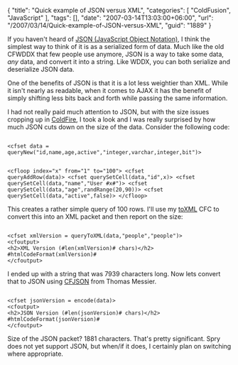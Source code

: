 {
	"title": "Quick example of JSON versus XML",
	"categories": [
		"ColdFusion",
		"JavaScript"
	],
	"tags": [],
	"date": "2007-03-14T13:03:00+06:00",
	"url": "/2007/03/14/Quick-example-of-JSON-versus-XML",
	"guid": "1889"
}

If you haven't heard of <a href="http://en.wikipedia.org/wiki/JSON">JSON (JavaScript Object Notation)</a>, I think the simplest way to think of it is as a serialized form of data. Much like the old CFWDDX that few people use anymore, JSON is a way to take some data, <i>any</i> data, and convert it into a string. Like WDDX, you can both serialize and deserialize JSON data. 

One of the benefits of JSON is that it is a lot less weightier than XML. While it isn't nearly as readable, when it comes to AJAX it has the benefit of simply shifting less bits back and forth while passing the same information.

I had not really paid much attention to JSON, but with the size issues cropping up in <a href="http://coldfire.riaforge.org">ColdFire</a>, I took a look and I was really surprised by how much JSON cuts down on the size of the data. Consider the following code:

<code>
&lt;cfset data = queryNew("id,name,age,active","integer,varchar,integer,bit")&gt;

&lt;cfloop index="x" from="1" to="100"&gt;
	&lt;cfset queryAddRow(data)&gt;
	&lt;cfset querySetCell(data,"id",x)&gt;
	&lt;cfset querySetCell(data,"name","User #x#")&gt;
	&lt;cfset querySetCell(data,"age",randRange(20,90))&gt;
	&lt;cfset querySetCell(data,"active",false)&gt;
&lt;/cfloop&gt;
</code>

This creates a rather simple query of 100 rows. I'll use my <a href="http://ray.camdenfamily.com/projects/toxml/">toXML</a> CFC to convert this into an XML packet and then report on the size:

<code>
&lt;cfset xmlVersion = queryToXML(data,"people","people")&gt;
&lt;cfoutput&gt;
&lt;h2&gt;XML Version (#len(xmlVersion)# chars)&lt;/h2&gt;
#htmlCodeFormat(xmlVersion)#
&lt;/cfoutput&gt;
</code>

I ended up with a string that was 7939 characters long. Now lets convert that to JSON using <a href="http://www.epiphantastic.com/cfjson/">CFJSON</a> from Thomas Messier. 

<code>
&lt;cfset jsonVersion = encode(data)&gt;
&lt;cfoutput&gt;
&lt;h2&gt;JSON Version (#len(jsonVersion)# chars)&lt;/h2&gt;
#htmlCodeFormat(jsonVersion)#
&lt;/cfoutput&gt;
</code>

Size of the JSON packet? 1881 characters. That's pretty significant. Spry does not yet support JSON, but when/if it does, I certainly plan on switching where appropriate.